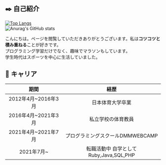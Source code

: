## ✒️ 自己紹介

[![Top Langs](https://github-readme-stats.vercel.app/api/top-langs/?username=tomofumi-run&layout=compact&bg_color=F5F5F5&title_color=111111&text_color=111111)](https://github.com/anuraghazra/github-readme-stats)<br>
![Anurag's GitHub stats](https://github-readme-stats.vercel.app/api?username=tomofumi-run&show_icons=true&theme=graywhite)<br>

こんにちは。ページを閲覧していただきありがとうございます。私は**コツコツと積み重ねる**ことが好きです。<br>
プログラミング学習だけでなく、趣味でマラソンもしています。<br>
学生時代はスポーツを中心に生活していました。<br>

## 👟 キャリア

| 期間     | 経歴      |
|:-----------:|:------------:|
| 2012年4月~2016年3月 | 日本体育大学卒業|
| 2016年4月~2021年3月 | 私立学校の体育教員|
| 2021年4月~2021年7月 | プログラミングスクールDMMWEBCAMP|
| 2021年7月~ | 転職活動中 自学としてRuby,Java,SQL,PHP|
<!--
**tomofumi-run/tomofumi-run** is a ✨ _special_ ✨ repository because its `README.md` (this file) appears on your GitHub profile.

Here are some ideas to get you started:

- 🔭 I’m currently working on ...
- 🌱 I’m currently learning ...
- 👯 I’m looking to collaborate on ...
- 🤔 I’m looking for help with ...
- 💬 Ask me about ...
- 📫 How to reach me: ...
- 😄 Pronouns: ...
- ⚡ Fun fact: ...
-->
